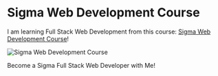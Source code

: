 # Sigma Web Development Course

I am learning Full Stack Web Development from this course: [Sigma Web Development Course](https://youtube.com/playlist?list=PLu0W_9lII9agq5TrH9XLIKQvv0iaF2X3w&si=k3cvm_RKYuSqL2_h)!

![Sigma Web Development Course](https://github.com/the-ajay-panigrahi/Sigma-Web-Development-Course/blob/main/Sigma%20Web%20Development%20Course.jpg)


Become a Sigma Full Stack Web Developer with Me!

